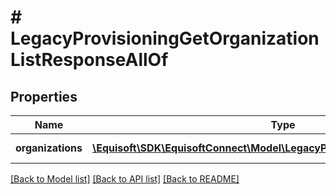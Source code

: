 # # LegacyProvisioningGetOrganizationListResponseAllOf

## Properties

Name | Type | Description | Notes
------------ | ------------- | ------------- | -------------
**organizations** | [**\Equisoft\SDK\EquisoftConnect\Model\LegacyProvisioningOrganizationItem[]**](LegacyProvisioningOrganizationItem.md) | List of organization | [optional]

[[Back to Model list]](../../README.md#models) [[Back to API list]](../../README.md#endpoints) [[Back to README]](../../README.md)
